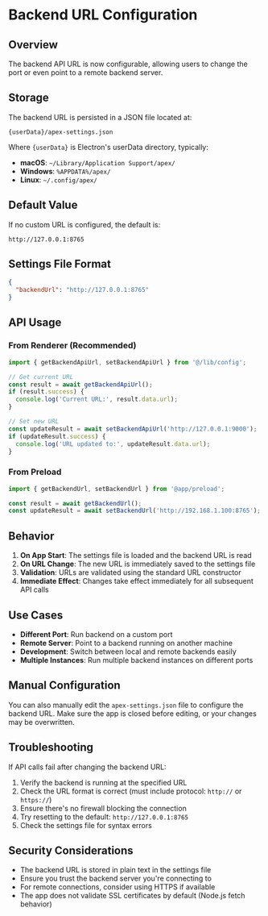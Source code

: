 # Backend URL Configuration

## Overview

The backend API URL is now configurable, allowing users to change the port or even point to a remote backend server.

## Storage

The backend URL is persisted in a JSON file located at:
```
{userData}/apex-settings.json
```

Where `{userData}` is Electron's userData directory, typically:
- **macOS**: `~/Library/Application Support/apex/`
- **Windows**: `%APPDATA%/apex/`
- **Linux**: `~/.config/apex/`

## Default Value

If no custom URL is configured, the default is:
```
http://127.0.0.1:8765
```

## Settings File Format

```json
{
  "backendUrl": "http://127.0.0.1:8765"
}
```

## API Usage

### From Renderer (Recommended)
```typescript
import { getBackendApiUrl, setBackendApiUrl } from '@/lib/config';

// Get current URL
const result = await getBackendApiUrl();
if (result.success) {
  console.log('Current URL:', result.data.url);
}

// Set new URL
const updateResult = await setBackendApiUrl('http://127.0.0.1:9000');
if (updateResult.success) {
  console.log('URL updated to:', updateResult.data.url);
}
```

### From Preload
```typescript
import { getBackendUrl, setBackendUrl } from '@app/preload';

const result = await getBackendUrl();
const updateResult = await setBackendUrl('http://192.168.1.100:8765');
```

## Behavior

1. **On App Start**: The settings file is loaded and the backend URL is read
2. **On URL Change**: The new URL is immediately saved to the settings file
3. **Validation**: URLs are validated using the standard URL constructor
4. **Immediate Effect**: Changes take effect immediately for all subsequent API calls

## Use Cases

- **Different Port**: Run backend on a custom port
- **Remote Server**: Point to a backend running on another machine
- **Development**: Switch between local and remote backends easily
- **Multiple Instances**: Run multiple backend instances on different ports

## Manual Configuration

You can also manually edit the `apex-settings.json` file to configure the backend URL. Make sure the app is closed before editing, or your changes may be overwritten.

## Troubleshooting

If API calls fail after changing the backend URL:

1. Verify the backend is running at the specified URL
2. Check the URL format is correct (must include protocol: `http://` or `https://`)
3. Ensure there's no firewall blocking the connection
4. Try resetting to the default: `http://127.0.0.1:8765`
5. Check the settings file for syntax errors

## Security Considerations

- The backend URL is stored in plain text in the settings file
- Ensure you trust the backend server you're connecting to
- For remote connections, consider using HTTPS if available
- The app does not validate SSL certificates by default (Node.js fetch behavior)

